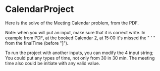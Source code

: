# CalendarProject
Here is the solve of the Meeting Calendar problem, from the PDF.

Note: when you will put an input, make sure that it is correct write. In example from PDF, at the booked Calendar 2, at 15:00 it's missed the " ' " from the finalTime
(before "]").

To run the project with another inputs, you can modify the 4 input string;
You could put any types of time, not only from 30 in 30 min.
The meeting time also could be initiate with any valid value.
